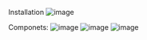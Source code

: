 



Installation
![image](https://github.com/user-attachments/assets/963ada2e-40c5-44bf-8fe5-6c73c47b8c01)

Componets:
![image](https://github.com/user-attachments/assets/4e58b6c7-7a67-46e8-a24c-6533ae8ff881)
![image](https://github.com/user-attachments/assets/e366e067-594b-4115-bcb8-57344270b122)
![image](https://github.com/user-attachments/assets/7ced1f9e-d9f2-41e2-8f0a-25b235fd1212)
